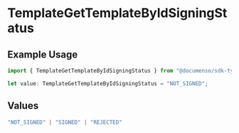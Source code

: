 # TemplateGetTemplateByIdSigningStatus

## Example Usage

```typescript
import { TemplateGetTemplateByIdSigningStatus } from "@documenso/sdk-typescript/models/operations";

let value: TemplateGetTemplateByIdSigningStatus = "NOT_SIGNED";
```

## Values

```typescript
"NOT_SIGNED" | "SIGNED" | "REJECTED"
```